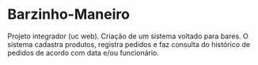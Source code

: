 # Barzinho-Maneiro
Projeto integrador (uc web).
Criação de um sistema voltado para bares. O sistema cadastra produtos, registra pedidos e faz consulta do histórico de pedidos de acordo com data e/ou funcionário.
